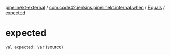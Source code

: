[pipelinekt-external](../../index.md) / [com.code42.jenkins.pipelinekt.internal.when](../index.md) / [Equals](index.md) / [expected](./expected.md)

# expected

`val expected: `[`Var`](../../com.code42.jenkins.pipelinekt.core.vars/-var/index.md) [(source)](https://github.com/code42/pipelinekt/tree/master/internal/src/main/kotlin/com/code42/jenkins/pipelinekt/internal/when/Equals.kt#L7)